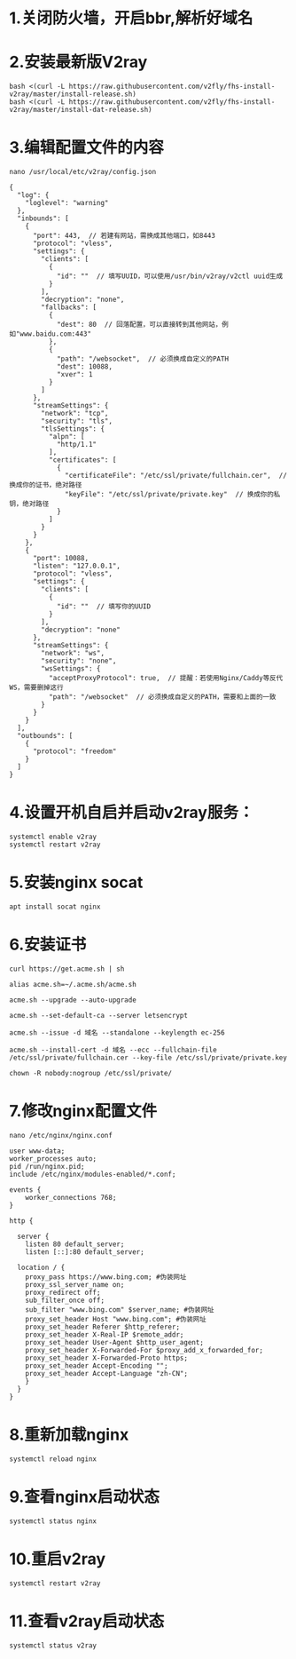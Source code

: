 # 1.关闭防火墙，开启bbr,解析好域名

# 2.安装最新版V2ray
```
bash <(curl -L https://raw.githubusercontent.com/v2fly/fhs-install-v2ray/master/install-release.sh)
bash <(curl -L https://raw.githubusercontent.com/v2fly/fhs-install-v2ray/master/install-dat-release.sh)
```

# 3.编辑配置文件的内容  
```nano /usr/local/etc/v2ray/config.json```  
```
{
  "log": {
    "loglevel": "warning"
  },
  "inbounds": [
    {
      "port": 443,  // 若建有网站，需换成其他端口，如8443
      "protocol": "vless",
      "settings": {
        "clients": [
          {
            "id": ""  // 填写UUID，可以使用/usr/bin/v2ray/v2ctl uuid生成
          }
        ],
        "decryption": "none",
        "fallbacks": [
          {
            "dest": 80  // 回落配置，可以直接转到其他网站，例如"www.baidu.com:443"
          },
          {
            "path": "/websocket",  // 必须换成自定义的PATH
            "dest": 10088,
            "xver": 1
          }
        ]
      },
      "streamSettings": {
        "network": "tcp",
        "security": "tls",
        "tlsSettings": {
          "alpn": [
            "http/1.1"
          ],
          "certificates": [
            {
              "certificateFile": "/etc/ssl/private/fullchain.cer",  // 换成你的证书，绝对路径
              "keyFile": "/etc/ssl/private/private.key"  // 换成你的私钥，绝对路径
            }
          ]
        }
      }
    },
    {
      "port": 10088,
      "listen": "127.0.0.1",
      "protocol": "vless",
      "settings": {
        "clients": [
          {
            "id": ""  // 填写你的UUID
          }
        ],
        "decryption": "none"
      },
      "streamSettings": {
        "network": "ws",
        "security": "none",
        "wsSettings": {
          "acceptProxyProtocol": true,  // 提醒：若使用Nginx/Caddy等反代WS，需要删掉这行
          "path": "/websocket"  // 必须换成自定义的PATH，需要和上面的一致
        }
      }
    }
  ],
  "outbounds": [
    {
      "protocol": "freedom"
    }
  ]
}
```

# 4.设置开机自启并启动v2ray服务：
```
systemctl enable v2ray
systemctl restart v2ray
```

# 5.安装nginx socat
```
apt install socat nginx
```

# 6.安装证书
```
curl https://get.acme.sh | sh

alias acme.sh=~/.acme.sh/acme.sh

acme.sh --upgrade --auto-upgrade

acme.sh --set-default-ca --server letsencrypt

acme.sh --issue -d 域名 --standalone --keylength ec-256

acme.sh --install-cert -d 域名 --ecc --fullchain-file /etc/ssl/private/fullchain.cer --key-file /etc/ssl/private/private.key

chown -R nobody:nogroup /etc/ssl/private/
```

# 7.修改nginx配置文件
```
nano /etc/nginx/nginx.conf
```

```
user www-data;
worker_processes auto;
pid /run/nginx.pid;
include /etc/nginx/modules-enabled/*.conf;

events {
    worker_connections 768;
}

http {

  server {
    listen 80 default_server;
    listen [::]:80 default_server;

  location / {
    proxy_pass https://www.bing.com; #伪装网址
    proxy_ssl_server_name on;
    proxy_redirect off;
    sub_filter_once off;
    sub_filter "www.bing.com" $server_name; #伪装网址
    proxy_set_header Host "www.bing.com"; #伪装网址
    proxy_set_header Referer $http_referer;
    proxy_set_header X-Real-IP $remote_addr;
    proxy_set_header User-Agent $http_user_agent;
    proxy_set_header X-Forwarded-For $proxy_add_x_forwarded_for;
    proxy_set_header X-Forwarded-Proto https;
    proxy_set_header Accept-Encoding "";
    proxy_set_header Accept-Language "zh-CN";
    }
  }
}
```
# 8.重新加载nginx  
```systemctl reload nginx```  

# 9.查看nginx启动状态  
```systemctl status nginx```  

# 10.重启v2ray  
```systemctl restart v2ray```  

# 11.查看v2ray启动状态  
```systemctl status v2ray```
